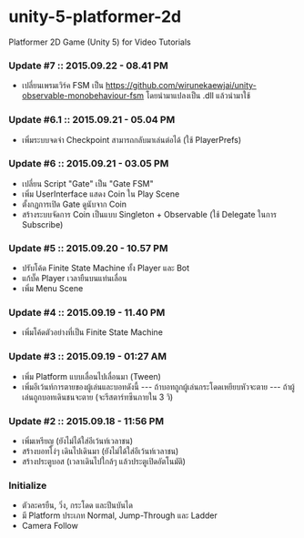 # unity-5-platformer-2d
Platformer 2D Game (Unity 5) for Video Tutorials

### Update #7 :: 2015.09.22 - 08.41 PM
- เปลี่ยนเพรมเวิร์ค FSM เป็น https://github.com/wirunekaewjai/unity-observable-monobehaviour-fsm โดยนำมาแปลงเป็น .dll แล้วนำมาใช้

### Update #6.1 :: 2015.09.21 - 05.04 PM
- เพิ่มระบบจดจำ Checkpoint สามารถกลับมาเล่นต่อได้ (ใช้ PlayerPrefs)

### Update #6 :: 2015.09.21 - 03.05 PM
- เปลี่ยน Script "Gate" เป็น "Gate FSM"
- เพิ่ม UserInterface แสดง Coin ใน Play Scene
- ตั้งกฏการเปิด Gate ดูนับจาก Coin
- สร้างระบบจัดการ Coin เป็นแบบ Singleton + Observable (ใช้ Delegate ในการ Subscribe)

### Update #5 :: 2015.09.20 - 10.57 PM
- ปรับโค้ด Finite State Machine ทั้ง Player และ Bot
- แก้บั๊ค Player เวลายืนบนแท่นเลื่อน
- เพิ่ม Menu Scene

### Update #4 :: 2015.09.19 - 11.40 PM
- เพิ่มโค้ดตัวอย่างที่เป็น Finite State Machine

### Update #3 :: 2015.09.19 - 01:27 AM
- เพิ่ม Platform แบบเลื่อนไปเลื่อนมา (Tween)
- เพิ่มอีเว้นท์การตายของผู้เล่นและบอทดังนี้
--- ถ้าบอทถูกผู้เล่นกระโดดเหยียบหัวจะตาย
--- ถ้าผู้เล่นถูกบอทเดินชนจะตาย (จะรีสตาร์ทซีนภายใน 3 วิ)

### Update #2 :: 2015.09.18 - 11:56 PM
- เพิ่มเหรียญ (ยังไม่ได้ใส่อีเว้นท์เวลาชน)
- สร้างบอทโง่ๆ เดินไปเดินมา (ยังไม่ได้ใส่อีเว้นท์เวลาชน)
- สร้างประตูบอส (เวลาเดินไปใกล้ๆ แล้วประตูเปิดอัตโนมัติ)

### Initialize
- ตัวละครยืน, วิ่ง, กระโดด และปีนบันได
- มี Platform ประเภท Normal, Jump-Through และ Ladder
- Camera Follow
